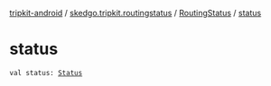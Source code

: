 [tripkit-android](../../index.md) / [skedgo.tripkit.routingstatus](../index.md) / [RoutingStatus](index.md) / [status](./status.md)

# status

`val status: `[`Status`](../-status/index.md)